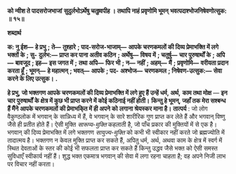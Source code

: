 **को न्वीश ते पादसरोजभाजां** **सुदुर्लभोऽर्थेषु चतुष्र्वपीह ।** **तथापि नाहं प्रवृणोमि भूमन्** **भवत्पदाश्भोजनिषेवणोत्सुक: ॥ १५॥** 

**शब्दार्थ** 

**क: नु ईश—** **हे प्रभु** **; ते—** **तुश्हारे** **; पाद-सरोज-भाजाम्—** **आपके चरणकमलों की दिव्य प्रेमाभक्ति में लगे भक्तों के** **; सु-** **दुर्लभ:—** **प्राप्त कर पाना अतीव कठिन** **; अर्थेषु—** **विषय में** **; चतुर्षु—** **चार पुरुषार्थों के** **; अपि—** **बावजूद** **; इह—** **इस जगत में** **;** **तथा अपि—** **फिर भी** **; न—** **नहीं** **; अहम्—** **मैं** **; प्रवृणोमि—** **वरीयता प्रदान करता हूँ** **; भूमन्—** **हे महात्मन्** **; भवत्—** **आपके** **; पद-** **अश्भोज—** **चरणकमल** **; निषेवण-उत्सुक:—** **सेवा करने के लिए उत्सुक।** **.** 

**हे प्रभु, जो भक्तगण आपके चरणकमलों की दिव्य प्रेमाभक्ति में लगे हुए हैं उन्हें धर्म, अर्थ,** **काम तथा मोक्ष** — **इन चार पुरुषार्थों के क्षेत्र में कुछ भी प्राप्त करने में कोई कठिनाई नहीं होती।** **किन्तु हे भूमन्, जहाँ तक मेरा सश्बन्ध हैं मैंने आपके चरणकमलों की प्रेमाभकि्त में ही अपने को** **लगाना श्रेयस्कर माना है।** **तात्पर्य** : जो लोग वैकुण्ठलोक में भगवान् के सान्निध्य में हैं, वे भगवान् के सारे शारीरिक गुण प्राप्त कर लेते हैं और भगवान् विष्णु जैसे ही प्रतीत होते हैं। ऐसी मुक्ति *सारूप्य-मुक्ति* कहलाती है, जो पाँच प्रकार की मुक्तियों में से एक है। भगवान् की दिव्य प्रेमाभक्ति में लगे भक्तगण *सायुज्य-मुक्ति* को कभी भी स्वीकार नहीं करते जो ब्रह्मज्योति में तादात्मय है। भक्तगण न केवल मुक्ति प्राप्त कर सकते हैं, अपितु धर्म, अर्थ, अथवा काम के क्षेत्र में स्वर्ग में स्थित देवताओं के स्तर की कोई भी सफलता प्राप्त कर सकते हैं किन्तु उद्धव जैसे भक्त को ऐसी समस्त सुविधाएँ स्वीकार्य नहीं हैं। शुद्ध भक्त एकमात्र भगवान् की सेवा में लगा रहना चाहता है; वह अपने निजी लाभ पर विचार नहीं करता।  